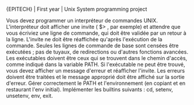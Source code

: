 {EPITECH} | First year | Unix System programming project

Vous devez programmer un interpréteur de commandes UNIX. L'interpréteur doit afficher une invite ( $> , par exemple) et attendre que vous écriviez une ligne de commande, qui doit être validée par un retour à la ligne.
L'invite ne doit être réaffichée qu'après l'exécution de la commande. Seules les lignes de commande de base sont censées être exécutées ; pas de tuyaux, de redirections ou d'autres fonctions avancées. Les exécutables doivent être ceux qui se trouvent dans le chemin d'accès, comme indiqué dans la variable PATH.
Si l'exécutable ne peut être trouvé, vous devez afficher un message d'erreur et réafficher l'invite. Les erreurs doivent être traitées et le message approprié doit être affiché sur la sortie d'erreur.
Gérer correctement le PATH et l'environnement (en copiant et en restaurant l'env initial).
Implémenter les builtins suivants : cd, setenv, unsetenv, env, exit.
